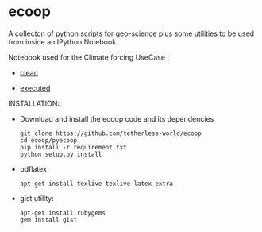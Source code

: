 ecoop
=====

A collecton of python scripts for geo-science plus some utilities to be used from inside an IPython Notebook.


Notebook used for the  Climate forcing UseCase :


- [clean](http://nbviewer.ipython.org/urls/raw.githubusercontent.com/tetherless-world/ecoop/master/pyecoop/notebook/ESR_Test.ipynb?create=1)

- [executed](http://nbviewer.ipython.org/gist/anonymous/11072947)


INSTALLATION:

* Download and install the ecoop code and its dependencies
    
    ```
    git clone https://github.com/tetherless-world/ecoop
    cd ecoop/pyecoop
    pip install -r requirement.txt
    python setup.py install
    ```

*  pdflatex<br>

    ```
    apt-get install texlive texlive-latex-extra      
    ```
      
* gist utility:

    ```
    apt-get install rubygems
    gem install gist
    ```
